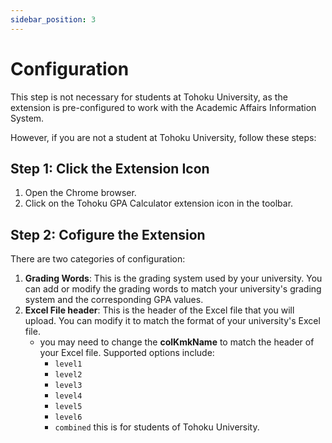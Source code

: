 ```yaml
---
sidebar_position: 3
---
```


# Configuration

This step is not necessary for students at Tohoku University, as the extension is pre-configured to work with the Academic Affairs Information System.

However, if you are not a student at Tohoku University, follow these steps:

## Step 1: Click the Extension Icon

1. Open the Chrome browser.
2. Click on the Tohoku GPA Calculator extension icon in the toolbar.

## Step 2: Cofigure the Extension

There are two categories of configuration:

1. **Grading Words**: This is the grading system used by your university. You can add or modify the grading words to match your university's grading system and the corresponding GPA values.
2. **Excel File header**: This is the header of the Excel file that you will upload. You can modify it to match the format of your university's Excel file.
   - you may need to change the **colKmkName** to match the header of your Excel file. Supported options include:
     - `level1`
     - `level2`
     - `level3`
     - `level4`
     - `level5`
     - `level6`
     - `combined` this is for students of Tohoku University.
